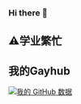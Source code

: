 ### Hi there 👋
## ⚠学业繁忙
## 我的Gayhub
[![我的 GitHub 数据](https://github-readme-stats.vercel.app/api?username=1812z)]()
